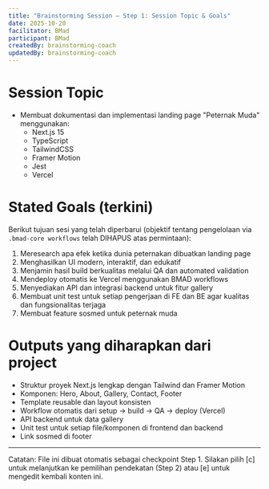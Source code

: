```yaml
---
title: "Brainstorming Session — Step 1: Session Topic & Goals"
date: 2025-10-20
facilitator: BMad
participant: BMad
createdBy: brainstorming-coach
updatedBy: brainstorming-coach
---
```


# Session Topic

- Membuat dokumentasi dan implementasi landing page "Peternak Muda" menggunakan:
  - Next.js 15
  - TypeScript
  - TailwindCSS
  - Framer Motion
  - Jest
  - Vercel

# Stated Goals (terkini)

Berikut tujuan sesi yang telah diperbarui (objektif tentang pengelolaan via `.bmad-core workflows` telah DIHAPUS atas permintaan):

1. Meresearch apa efek ketika dunia peternakan dibuatkan landing page
2. Menghasilkan UI modern, interaktif, dan edukatif
3. Menjamin hasil build berkualitas melalui QA dan automated validation
4. Mendeploy otomatis ke Vercel menggunakan BMAD workflows
5. Menyediakan API dan integrasi backend untuk fitur gallery
6. Membuat unit test untuk setiap pengerjaan di FE dan BE agar kualitas dan fungsionalitas terjaga
7. Membuat feature sosmed untuk peternak muda

# Outputs yang diharapkan dari project

- Struktur proyek Next.js lengkap dengan Tailwind dan Framer Motion
- Komponen: Hero, About, Gallery, Contact, Footer
- Template reusable dan layout konsisten
- Workflow otomatis dari setup → build → QA → deploy (Vercel)
- API backend untuk data gallery
- Unit test untuk setiap file/komponen di frontend dan backend
- Link sosmed di footer

---

Catatan: File ini dibuat otomatis sebagai checkpoint Step 1. Silakan pilih [c] untuk melanjutkan ke pemilihan pendekatan (Step 2) atau [e] untuk mengedit kembali konten ini.
